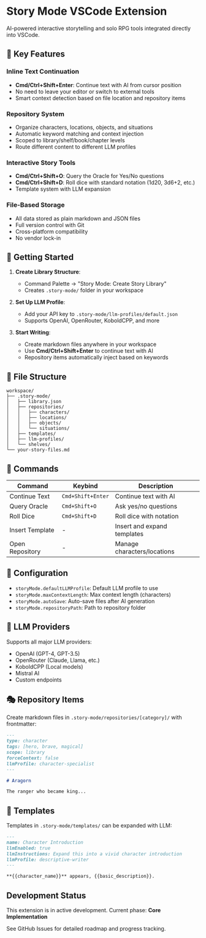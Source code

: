 # Story Mode VSCode Extension

AI-powered interactive storytelling and solo RPG tools integrated directly into VSCode.

## 🎯 Key Features

### Inline Text Continuation
- **Cmd/Ctrl+Shift+Enter**: Continue text with AI from cursor position
- No need to leave your editor or switch to external tools
- Smart context detection based on file location and repository items

### Repository System  
- Organize characters, locations, objects, and situations
- Automatic keyword matching and context injection
- Scoped to library/shelf/book/chapter levels
- Route different content to different LLM profiles

### Interactive Story Tools
- **Cmd/Ctrl+Shift+O**: Query the Oracle for Yes/No questions
- **Cmd/Ctrl+Shift+D**: Roll dice with standard notation (1d20, 3d6+2, etc.)
- Template system with LLM expansion

### File-Based Storage
- All data stored as plain markdown and JSON files
- Full version control with Git
- Cross-platform compatibility
- No vendor lock-in

## 🚀 Getting Started

1. **Create Library Structure**: 
   - Command Palette → "Story Mode: Create Story Library"
   - Creates `.story-mode/` folder in your workspace

2. **Set Up LLM Profile**:
   - Add your API key to `.story-mode/llm-profiles/default.json`
   - Supports OpenAI, OpenRouter, KoboldCPP, and more

3. **Start Writing**:
   - Create markdown files anywhere in your workspace
   - Use **Cmd/Ctrl+Shift+Enter** to continue text with AI
   - Repository items automatically inject based on keywords

## 📁 File Structure

```
workspace/
├── .story-mode/
│   ├── library.json
│   ├── repositories/
│   │   ├── characters/
│   │   ├── locations/
│   │   ├── objects/
│   │   └── situations/
│   ├── templates/
│   ├── llm-profiles/
│   └── shelves/
└── your-story-files.md
```

## 🎲 Commands

| Command | Keybind | Description |
|---------|---------|-------------|
| Continue Text | `Cmd+Shift+Enter` | Continue text with AI |
| Query Oracle | `Cmd+Shift+O` | Ask yes/no questions |
| Roll Dice | `Cmd+Shift+D` | Roll dice with notation |
| Insert Template | - | Insert and expand templates |
| Open Repository | - | Manage characters/locations |

## 🔧 Configuration

- `storyMode.defaultLLMProfile`: Default LLM profile to use
- `storyMode.maxContextLength`: Max context length (characters)
- `storyMode.autoSave`: Auto-save files after AI generation
- `storyMode.repositoryPath`: Path to repository folder

## 🧠 LLM Providers

Supports all major LLM providers:
- OpenAI (GPT-4, GPT-3.5)
- OpenRouter (Claude, Llama, etc.)  
- KoboldCPP (Local models)
- Mistral AI
- Custom endpoints

## 🎭 Repository Items

Create markdown files in `.story-mode/repositories/[category]/` with frontmatter:

```markdown
---
type: character
tags: [hero, brave, magical]
scope: library
forceContext: false
llmProfile: character-specialist
---

# Aragorn

The ranger who became king...
```

## 📝 Templates

Templates in `.story-mode/templates/` can be expanded with LLM:

```markdown
---
name: Character Introduction
llmEnabled: true
llmInstructions: Expand this into a vivid character introduction
llmProfile: descriptive-writer
---

**{{character_name}}** appears, {{basic_description}}.
```

## Development Status

This extension is in active development. Current phase: **Core Implementation**

See GitHub Issues for detailed roadmap and progress tracking.
